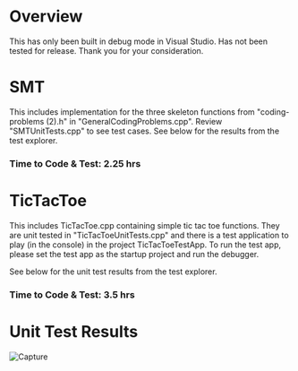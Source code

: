 # Overview
This has only been built in debug mode in Visual Studio. Has not been tested for release. Thank you for your consideration.

# SMT
This includes implementation for the three skeleton functions from "coding-problems (2).h" in "GeneralCodingProblems.cpp". Review "SMTUnitTests.cpp" to see test cases. See below for the results from the test explorer.

### Time to Code & Test: 2.25 hrs

# TicTacToe
This includes TicTacToe.cpp containing simple tic tac toe functions. They are unit tested in "TicTacToeUnitTests.cpp" and there is a test application to play (in the console) in the project TicTacToeTestApp. To run the test app, please set the test app as the startup project and run the debugger.

See below for the unit test results from the test explorer.

### Time to Code & Test: 3.5 hrs

# Unit Test Results
![Capture](https://github.com/user-attachments/assets/ca0eea72-46ca-4aa2-93f8-43ff1bf7e6ff)
